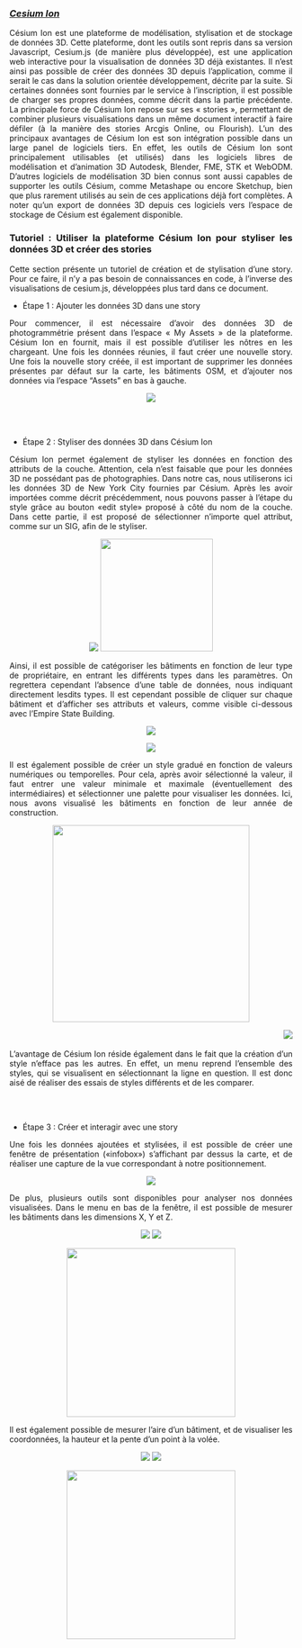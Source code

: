### *[Cesium Ion](https://cesium.com/learn/ion/)*
<div align="justify">
Césium Ion est une plateforme de modélisation, stylisation et de stockage de données 3D. Cette plateforme, dont les outils sont repris dans sa version Javascript, Cesium.js (de manière plus développée), est une application web interactive pour la visualisation de données 3D déjà existantes. Il n’est ainsi pas possible de créer des données 3D depuis l’application, comme il serait le cas dans la solution orientée développement, décrite par la suite. Si certaines données sont fournies par le service à l’inscription, il est possible de charger ses propres données, comme décrit dans la partie précédente. La principale force de Césium Ion repose sur ses « stories », permettant de combiner plusieurs visualisations dans un même document interactif à faire défiler (à la manière des stories Arcgis Online, ou Flourish). 
L’un des principaux avantages de Césium Ion est son intégration possible dans un large panel de logiciels tiers. En effet, les outils de Césium Ion sont principalement utilisables (et utilisés) dans les logiciels libres de modélisation et d’animation 3D Autodesk, Blender, FME, STK et WebODM. D’autres logiciels de modélisation 3D bien connus sont aussi capables de supporter les outils Césium, comme Metashape ou encore Sketchup, bien que plus rarement utilisés au sein de ces applications déjà fort complètes. A noter qu’un export de données 3D depuis ces logiciels vers l’espace de stockage de Césium est également disponible.

### Tutoriel : Utiliser la plateforme Césium Ion pour styliser les données 3D et créer des stories
Cette section présente un tutoriel de création et de stylisation d’une story. Pour ce faire, il n’y a pas besoin de connaissances en code, à l’inverse des visualisations de cesium.js, développées plus tard dans ce document. 

  
* Étape 1 : Ajouter les données 3D dans une story

Pour commencer, il est nécessaire d’avoir des données 3D de photogrammétrie présent dans l’espace « My Assets » de la plateforme. Césium Ion en fournit, mais il est possible d’utiliser les nôtres en les chargeant. Une fois les données réunies, il faut créer une nouvelle story. Une fois la nouvelle story créée, il est important de supprimer les données présentes par défaut sur la carte, les bâtiments OSM, et d’ajouter nos données via l’espace “Assets” en bas à gauche.
  
<p align="center">
<img align="center" src="/Figures/Batiments_OSM.png">
</p>
  
<br><br/>
  
* Étape 2 : Styliser des données 3D dans Césium Ion

Césium Ion permet également de styliser les données en fonction des attributs de la couche. Attention, cela n’est faisable que pour les données 3D ne possédant pas de photographies. Dans notre cas, nous utiliserons ici les données 3D de New York City fournies par Césium. Après les avoir importées comme décrit précédemment, nous pouvons passer à l’étape du style grâce au bouton «edit style» proposé à côté du nom de la couche. Dans cette partie, il est proposé de sélectionner n’importe quel attribut, comme sur un SIG, afin de le styliser. 

<p align="center">
<img src="/Figures/CreateStyle.png"> <img height=200 src="/GIF/gif_overview.gif">
</p>

Ainsi, il est possible de catégoriser les bâtiments en fonction de leur type de propriétaire, en entrant les différents types dans les paramètres. On regrettera cependant l’absence d’une table de données, nous indiquant directement lesdits types. Il est cependant possible de cliquer sur chaque bâtiment et d’afficher ses attributs et valeurs, comme visible ci-dessous avec l’Empire State Building.

<p align="center">
<img align="center" src="/Figures/CategorizedStyle1.png">
</p>
  
<p align="center">
<img align="center" src="/Figures/CategorizedStyle2.png">
</p>
  
Il est également possible de créer un style gradué en fonction de valeurs numériques ou temporelles. Pour cela, après avoir sélectionné la valeur, il faut entrer une valeur minimale et maximale (éventuellement des intermédiaires) et sélectionner une palette pour visualiser les données. Ici, nous avons visualisé les bâtiments en fonction de leur année de construction.

<p align="center">
<img align="center" height=350 src="/GIF/style_recadre.gif">
</p>

<img align="right" src="/Figures/Styling.png">
<br><br/>
L’avantage de Césium Ion réside également dans le fait que la création d’un style n’efface pas les autres. En effet, un menu reprend l’ensemble des styles, qui se visualisent en sélectionnant la ligne en question. Il est donc aisé de réaliser des essais de styles différents et de les comparer. 
  
<br><br/>
  
* Étape 3 : Créer et interagir avec une story
  
Une fois les données ajoutées et stylisées, il est possible de créer une fenêtre de présentation («infobox») s’affichant par dessus la carte, et de réaliser une capture de la vue correspondant à notre positionnement.

<p align="center">
<img align="center" src="/Figures/Story1.png">
</p>
  
De plus, plusieurs outils sont disponibles pour analyser nos données visualisées. Dans le menu en bas de la fenêtre, il est possible de mesurer les bâtiments dans les dimensions X, Y et Z. 

<p align="center">
<img src="/Figures/Story2.png"> <img src="/Figures/Story3.png">
  </p>
<p align="center">
<img height=300 src="/GIF/tools1_recadre.gif"> 
  </p>
Il est également possible de mesurer l’aire d’un bâtiment, et de visualiser les coordonnées, la hauteur et la pente d’un point à la volée.
  

<p align="center">
<img src="/Figures/Story4.png"> <img src="/Figures/Story5.png">
  </p>
<p align="center">
<img height=300 src="/GIF/tools2_recadre.gif">  
  </p>
  
  
  
  
  
  
</div>

